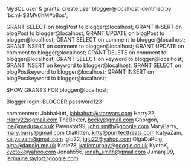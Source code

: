 MySQL user & grants:
create user blogger@localhost identified by 'bcmH$8MV6hM#o8os';

GRANT SELECT on blogPost to blogger@localhost;
GRANT INSERT on blogPost to blogger@localhost;
GRANT UPDATE on blogPost to blogger@localhost;
GRANT SELECT on comment to blogger@localhost;
GRANT INSERT on comment to blogger@localhost;
GRANT UPDATE on comment to blogger@localhost;
GRANT DELETE on comment to blogger@localhost;
GRANT SELECT on keyword to blogger@localhost;
GRANT INSERT on keyword to blogger@localhost;
GRANT SELECT on blogPostkeyword to blogger@localhost;
GRANT INSERT on blogPostkeyword to blogger@localhost;


SHOW GRANTS FOR blogger@localhost;

Blogger login:
BLOGGER
password123


commenters:
JabbaHutt, jabbahutt@starwars.com
Harry22, Harry22@gmail.com
TheBexter, becky@gmail.com
Ghorgon, joe@medusa.co.uk
Pawnstar99, john.smith@google.com
MaryBarry, mary.barry@gmail.com
OlaKitten, kitty@purrfecttreats.com
KatyaZam, katya.zam@gmail.com
Iglu22, iglu22@yahoo.com
OlgaDaPolg, olga@dapolg.me.uk
Katie78, katiemurphy@google.co.uk
KyotoK, kyotok@yahoo.com
Jonah556, jonah_smith@gmail.com
Jumanji99, jermaine.taylor@google.com
